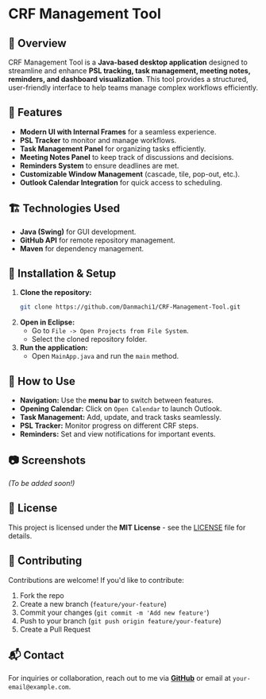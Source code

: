 # CRF Management Tool

## 📌 Overview
CRF Management Tool is a **Java-based desktop application** designed to streamline and enhance **PSL tracking, task management, meeting notes, reminders, and dashboard visualization**. This tool provides a structured, user-friendly interface to help teams manage complex workflows efficiently.

## 🚀 Features
- **Modern UI with Internal Frames** for a seamless experience.
- **PSL Tracker** to monitor and manage workflows.
- **Task Management Panel** for organizing tasks efficiently.
- **Meeting Notes Panel** to keep track of discussions and decisions.
- **Reminders System** to ensure deadlines are met.
- **Customizable Window Management** (cascade, tile, pop-out, etc.).
- **Outlook Calendar Integration** for quick access to scheduling.

## 🏗️ Technologies Used
- **Java (Swing)** for GUI development.
- **GitHub API** for remote repository management.
- **Maven** for dependency management.

## 🔧 Installation & Setup
1. **Clone the repository:**
   ```sh
   git clone https://github.com/Danmachi1/CRF-Management-Tool.git
   ```
2. **Open in Eclipse:**
   - Go to `File -> Open Projects from File System`.
   - Select the cloned repository folder.
3. **Run the application:**
   - Open `MainApp.java` and run the `main` method.

## 🎯 How to Use
- **Navigation:** Use the **menu bar** to switch between features.
- **Opening Calendar:** Click on `Open Calendar` to launch Outlook.
- **Task Management:** Add, update, and track tasks seamlessly.
- **PSL Tracker:** Monitor progress on different CRF steps.
- **Reminders:** Set and view notifications for important events.

## 📷 Screenshots
*(To be added soon!)*

## 📜 License
This project is licensed under the **MIT License** - see the [LICENSE](LICENSE) file for details.

## 🤝 Contributing
Contributions are welcome! If you'd like to contribute:
1. Fork the repo
2. Create a new branch (`feature/your-feature`)
3. Commit your changes (`git commit -m 'Add new feature'`)
4. Push to your branch (`git push origin feature/your-feature`)
5. Create a Pull Request

## 📬 Contact
For inquiries or collaboration, reach out to me via **[GitHub](https://github.com/Danmachi1)** or email at `your-email@example.com`.
